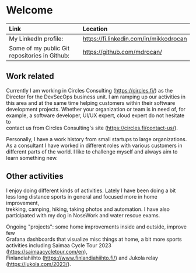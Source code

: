 # Welcome

Link | Location
:---- | :----
My LinkedIn profile: | <https://fi.linkedin.com/in/mikkodrocan>
Some of my public Git repositories in Github: | <https://github.com/mdrocan/>

## Work related

Currently I am working in Circles Consulting (<https://circles.fi/>) as the \
Director for the DevSecOps business unit. I am ramping up our activities in \
this area and at the same time helping customers within their software \
development projects. Whether your organization or team is in need of, for \
example, a software developer, UI/UX expert, cloud expert do not hesitate to \
contact us from Circles Consulting's site (<https://circles.fi/contact-us/>).

Personally, I have a work history from small startups to large organizations. \
As a consultant I have worked in different roles with various customers in \
different parts of the world. I like to challenge myself and always aim to \
learn something new.

## Other activities

I enjoy doing different kinds of activities. Lately I have been doing a bit \
less long distance sports in general and focused more in home improvement, \
trekking, camping, hiking, taking photos and automation. I have also \
participated with my dog in NoseWork and water rescue exams.

Ongoing "projects": some home improvements inside and outside, improve few \
Grafana dashboards that visualize misc things at home, a bit more sports \
activities including Saimaa Cycle Tour 2023 (<https://saimaacycletour.com/en>),\
 Finlandiahiihto (<https://www.finlandiahiihto.fi/>) and Jukola relay\
 (<https://jukola.com/2023/>).
